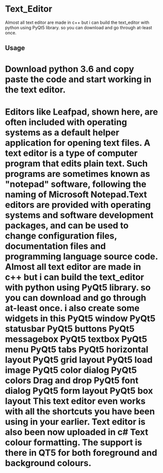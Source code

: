 # Text_Editor

Almost all text editor are made in c++ but i can build the text_editor with python using PyQt5 library. so you can download and go through at-least once.  
## Usage 
Download python 3.6 and copy paste the code and start working in the text editor.
=======
Editors like Leafpad, shown here, are often included with operating systems as a default helper application for opening text files.
A text editor is a type of computer program that edits plain text. Such programs are sometimes known as "notepad" software, following the naming of Microsoft Notepad.Text editors are provided with operating systems and software development packages, and can be used to change configuration files, documentation files and programming language source code.
Almost all text editor are made in c++ but i can build the text_editor with python using PyQt5 library. so you can download and go through at-least once. 
i also create some widgets in this
PyQt5 window
PyQt5 statusbar
PyQt5 buttons
PyQt5 messagebox
PyQt5 textbox
PyQt5 menu
PyQt5 tabs
PyQt5 horizontal layout
PyQt5 grid layout
PyQt5 load image
PyQt5 color dialog
PyQt5 colors
Drag and drop
PyQt5 font dialog
PyQt5 form layout
PyQt5 box layout
This text editor even works with all the shortcuts you have been using in your earlier. Text editor is also been now uploaded in c# 
Text colour formatting. The support is there in QT5 for both foreground and background colours.
=====
